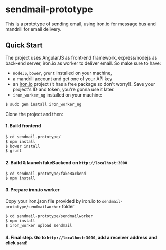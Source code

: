sendmail-prototype
==================

This is a prototype of sending email, using iron.io for message bus and mandrill for email delivery.

## Quick Start

The project uses AngularJS as front-end framework, express/nodejs as back-end server, iron.io as worker to deliver email. So make sure to have: 

- `nodeJS`, `bower`, `grunt` installed on your machine, 
- a mandrill account and get one of your API key
- an [iron.io](http://www.iron.io/) project (it has a free package so don't worry!). Save your project's ID and token, you're gonna use it later.
- `iron_worker_ng` installed on your machine:

```sh
$ sudo gem install iron_worker_ng
```

Clone the project and then:

#### 1. Build frontend

```sh
$ cd sendmail-prototype/
$ npm install
$ bower install
$ grunt
```

#### 2. Build & launch fakeBackend on `http://localhost:3000`

```sh
$ cd sendmail-prototype/fakeBackend
$ npm install
```

#### 3. Prepare iron.io worker
Copy your iron.json file provided by iron.io to `sendmail-prototype/sendmailworker` folder

```sh
$ cd sendmail-prototype/sendmailworker
$ npm install
$ iron_worker upload sendmail
```

#### 4. Final step. Go to `http://localhost:3000`, add a receiver address and click `send`!

